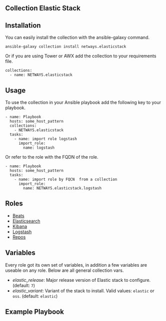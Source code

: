 Collection Elastic Stack
-------------------------

Installation
-----------

You can easily install the collection with the ansible-galaxy command.

```
ansible-galaxy collection install netways.elasticstack
```

Or if you are using Tower or AWX add the collection to your requirements file.

```
collections:
  - name: NETWAYS.elasticstack
```

Usage
---------

To use the collection in your Ansible playbook add the following key to your playbook.

```
- name: Playbook
  hosts: some_host_pattern
  collections:
    - NETWAYS.elasticstack
  tasks:
    - name: import role logstash
      import_role:
        name: logstash
```

Or refer to the role with the FQDN of the role.

```
- name: Playbook
  hosts: some_host_pattern
  tasks:
    - name: import role by FQCN  from a collection
      import_role:
        name: NETWAYS.elasticstack.logstash
```

Roles
-------

* [Beats](docs/role-beats.md)
* [Elasticsearch](docs/role-elasticsearch.md)
* [Kibana](docs/role-kibana.md)
* [Logstash](docs/role-logstash.md)
* [Repos](docs/role-repos.md)


Variables
-----------

Every role got its own set of variables, in addition a few variables are useable on any role. Below are all general collection vars.

* *elastic_release*: Major release version of Elastic stack to configure. (default: `7`)
* *elastic_variant*: Variant of the stack to install. Valid values: `elastic` or `oss`. (default: `elastic`)

Example Playbook
------------
